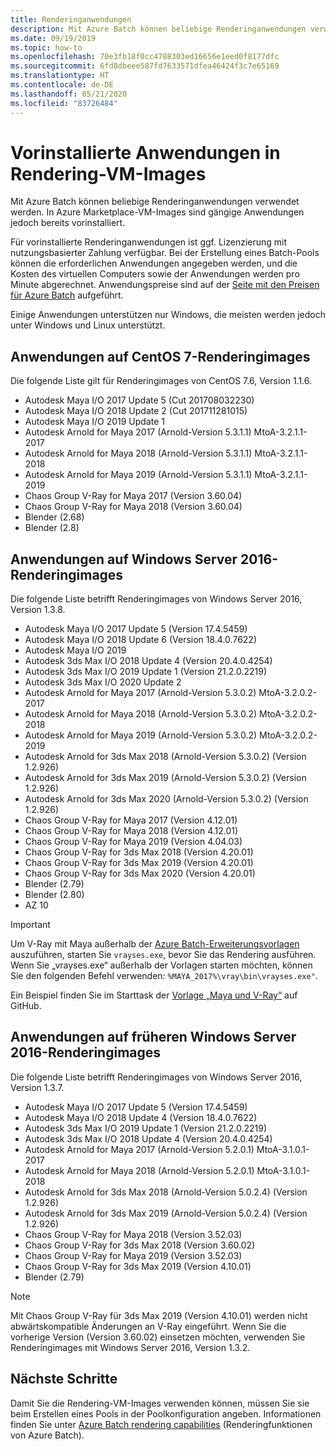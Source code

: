 ```yaml
---
title: Renderinganwendungen
description: Mit Azure Batch können beliebige Renderinganwendungen verwendet werden. In Azure Marketplace-VM-Images sind gängige Anwendungen jedoch bereits vorinstalliert.
ms.date: 09/19/2019
ms.topic: how-to
ms.openlocfilehash: 70e3fb18f0cc4788303ed16656e1eed0f8177dfc
ms.sourcegitcommit: 6fd8dbeee587fd7633571dfea46424f3c7e65169
ms.translationtype: HT
ms.contentlocale: de-DE
ms.lasthandoff: 05/21/2020
ms.locfileid: "83726484"
---
```

# <a name="pre-installed-applications-on-rendering-vm-images"></a>Vorinstallierte Anwendungen in Rendering-VM-Images

Mit Azure Batch können beliebige Renderinganwendungen verwendet werden. In Azure Marketplace-VM-Images sind gängige Anwendungen jedoch bereits vorinstalliert.

Für vorinstallierte Renderinganwendungen ist ggf. Lizenzierung mit nutzungsbasierter Zahlung verfügbar. Bei der Erstellung eines Batch-Pools können die erforderlichen Anwendungen angegeben werden, und die Kosten des virtuellen Computers sowie der Anwendungen werden pro Minute abgerechnet. Anwendungspreise sind auf der [Seite mit den Preisen für Azure Batch](https://azure.microsoft.com/pricing/details/batch/#graphic-rendering) aufgeführt.

Einige Anwendungen unterstützen nur Windows, die meisten werden jedoch unter Windows und Linux unterstützt.

## <a name="applications-on-centos-7-rendering-images"></a>Anwendungen auf CentOS 7-Renderingimages

Die folgende Liste gilt für Renderingimages von CentOS 7.6, Version 1.1.6.

* Autodesk Maya I/O 2017 Update 5 (Cut 201708032230)
* Autodesk Maya I/O 2018 Update 2 (Cut 201711281015)
* Autodesk Maya I/O 2019 Update 1
* Autodesk Arnold for Maya 2017 (Arnold-Version 5.3.1.1) MtoA-3.2.1.1-2017
* Autodesk Arnold for Maya 2018 (Arnold-Version 5.3.1.1) MtoA-3.2.1.1-2018
* Autodesk Arnold for Maya 2019 (Arnold-Version 5.3.1.1) MtoA-3.2.1.1-2019
* Chaos Group V-Ray for Maya 2017 (Version 3.60.04)
* Chaos Group V-Ray for Maya 2018 (Version 3.60.04)
* Blender (2.68)
* Blender (2.8)

## <a name="applications-on-latest-windows-server-2016-rendering-images"></a>Anwendungen auf Windows Server 2016-Renderingimages

Die folgende Liste betrifft Renderingimages von Windows Server 2016, Version 1.3.8.

* Autodesk Maya I/O 2017 Update 5 (Version 17.4.5459)
* Autodesk Maya I/O 2018 Update 6 (Version 18.4.0.7622)
* Autodesk Maya I/O 2019
* Autodesk 3ds Max I/O 2018 Update 4 (Version 20.4.0.4254)
* Autodesk 3ds Max I/O 2019 Update 1 (Version 21.2.0.2219)
* Autodesk 3ds Max I/O 2020 Update 2
* Autodesk Arnold for Maya 2017 (Arnold-Version 5.3.0.2) MtoA-3.2.0.2-2017
* Autodesk Arnold for Maya 2018 (Arnold-Version 5.3.0.2) MtoA-3.2.0.2-2018
* Autodesk Arnold for Maya 2019 (Arnold-Version 5.3.0.2) MtoA-3.2.0.2-2019
* Autodesk Arnold for 3ds Max 2018 (Arnold-Version 5.3.0.2) (Version 1.2.926)
* Autodesk Arnold for 3ds Max 2019 (Arnold-Version 5.3.0.2) (Version 1.2.926)
* Autodesk Arnold for 3ds Max 2020 (Arnold-Version 5.3.0.2) (Version 1.2.926)
* Chaos Group V-Ray for Maya 2017 (Version 4.12.01)
* Chaos Group V-Ray for Maya 2018 (Version 4.12.01)
* Chaos Group V-Ray for Maya 2019 (Version 4.04.03)
* Chaos Group V-Ray for 3ds Max 2018 (Version 4.20.01)
* Chaos Group V-Ray for 3ds Max 2019 (Version 4.20.01)
* Chaos Group V-Ray for 3ds Max 2020 (Version 4.20.01)
* Blender (2.79)
* Blender (2.80)
* AZ 10

> [!IMPORTANT]
> Um V-Ray mit Maya außerhalb der [Azure Batch-Erweiterungsvorlagen](https://github.com/Azure/batch-extension-templates) auszuführen, starten Sie `vrayses.exe`, bevor Sie das Rendering ausführen. Wenn Sie „vrayses.exe“ außerhalb der Vorlagen starten möchten, können Sie den folgenden Befehl verwenden: `%MAYA_2017%\vray\bin\vrayses.exe"`.
>
> Ein Beispiel finden Sie im Starttask der [Vorlage „Maya und V-Ray“](https://github.com/Azure/batch-extension-templates/blob/master/templates/maya/render-vray-windows/pool.template.json) auf GitHub.

## <a name="applications-on-previous-windows-server-2016-rendering-images"></a>Anwendungen auf früheren Windows Server 2016-Renderingimages

Die folgende Liste betrifft Renderingimages von Windows Server 2016, Version 1.3.7.

* Autodesk Maya I/O 2017 Update 5 (Version 17.4.5459)
* Autodesk Maya I/O 2018 Update 4 (Version 18.4.0.7622)
* Autodesk 3ds Max I/O 2019 Update 1 (Version 21.2.0.2219)
* Autodesk 3ds Max I/O 2018 Update 4 (Version 20.4.0.4254)
* Autodesk Arnold for Maya 2017 (Arnold-Version 5.2.0.1) MtoA-3.1.0.1-2017
* Autodesk Arnold for Maya 2018 (Arnold-Version 5.2.0.1) MtoA-3.1.0.1-2018
* Autodesk Arnold for 3ds Max 2018 (Arnold-Version 5.0.2.4) (Version 1.2.926)
* Autodesk Arnold for 3ds Max 2019 (Arnold-Version 5.0.2.4) (Version 1.2.926)
* Chaos Group V-Ray for Maya 2018 (Version 3.52.03)
* Chaos Group V-Ray for 3ds Max 2018 (Version 3.60.02)
* Chaos Group V-Ray for Maya 2019 (Version 3.52.03)
* Chaos Group V-Ray for 3ds Max 2019 (Version 4.10.01)
* Blender (2.79)

> [!NOTE]
> Mit Chaos Group V-Ray für 3ds Max 2019 (Version 4.10.01) werden nicht abwärtskompatible Änderungen an V-Ray eingeführt. Wenn Sie die vorherige Version (Version 3.60.02) einsetzen möchten, verwenden Sie Renderingimages mit Windows Server 2016, Version 1.3.2.

## <a name="next-steps"></a>Nächste Schritte

Damit Sie die Rendering-VM-Images verwenden können, müssen Sie sie beim Erstellen eines Pools in der Poolkonfiguration angeben. Informationen finden Sie unter [Azure Batch rendering capabilities](https://docs.microsoft.com/azure/batch/batch-rendering-functionality#batch-pools) (Renderingfunktionen von Azure Batch).
